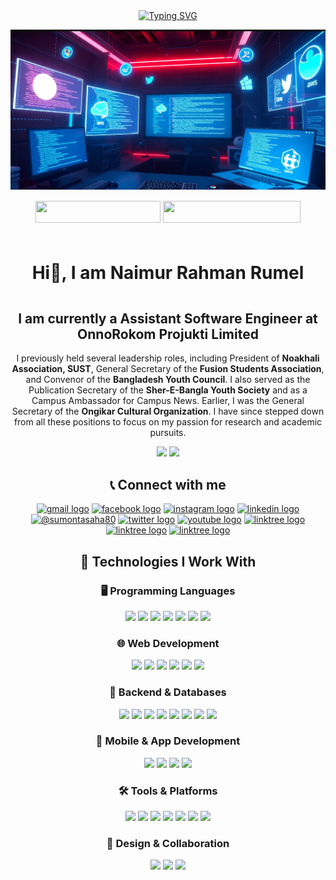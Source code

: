 <p align="center" style="padding-top:10px">
  <a href="https://github.com/naimur1046">
    <img src="https://readme-typing-svg.herokuapp.com?lines=Intern+Software+Engineer+OnnoRokom+IT;Problem+Solver+%7C+DS+%7C+Algorithm+%7C+OOP;Java+%7C+C%2B%2B+%7C+C+%7C+Python+%7C+JavaScript;ASP.NET+Core+MVC;+ASP.NET+Core+API;React+%7C+Redux+%7C+Typescript;MySQL+%7C+MongoDB%7C+Node.js;Docker+%7C+ML+%7C+Postman;GS+of+Fushion+Student+Association;Convenor+of+BYC;Campus+Ambassador+of+Campus+News;Publication+Secretary;of+Sher-E-Bangla+Nagar+Youth+Society;&center=true&font=Fira+Code&size=18&color=00FF00&pause=1000" alt="Typing SVG" />
  </a>
</p>

<img src="images/backgroundImage5.png"/>

<div align="center" style="padding-top: 15px; padding-bottom: 10px; padding-left: 20px; padding-right: 20px;" >
<a href = "https://drive.google.com/drive/folders/1qZQtdmRlar6E0iSr1UnqutANnFNYo1lP?usp=sharing" ><img src="https://img.shields.io/badge/My%20CV-%40Naimur-blue" width="200" height="35"></a>
<a href = "www.linkedin.com/in/naimur-rahman-rumel" ><img src="https://img.shields.io/badge/Profile-My%20Linkdin-red" width="220"height="35"></a>
</div>

<h1 align="center" style="padding-top: 10px; padding-bottom: 15px; padding-left: 20px; padding-right: 20px;">Hi👋, I am Naimur Rahman Rumel </h1>

<h2 align="center"  class="feature">
 I am currently a <b>Assistant Software Engineer</b> at
  <a herf="https://www.linkedin.com/company/onnorokom-projukti-limited/posts/?feedView=all"><b>OnnoRokom Projukti Limited</b></a>
</h2>

<p align="center" width="150px"> I previously held several leadership roles, including President of <strong>Noakhali Association, SUST</strong>, General Secretary of the <strong>Fusion Students Association</strong>, and Convenor of the <strong>Bangladesh Youth Council</strong>. I also served as the Publication Secretary of the <strong>Sher-E-Bangla Youth Society</strong> and as a Campus Ambassador for Campus News. Earlier, I was the General Secretary of the <strong>Ongikar Cultural Organization</strong>. I have since stepped down from all these positions to focus on my passion for research and academic pursuits. 
</p>

  <!-- Github Profile Summary Cards -->
<p align="center">
<img width="40%" src="http://github-profile-summary-cards.vercel.app/api/cards/repos-per-language?username=naimur1046&theme=gruvbox"  />
 <img width="40%" src="http://github-profile-summary-cards.vercel.app/api/cards/most-commit-language?username=naimur1046&theme=gruvbox"  />
</p>

<!-- Contact Section -->

<div align="center">

## 📞 Connect with me

<p align="center">
<a href="mailto:naimurrahman1046@gmail.com?subject=Want%20to%20contact%20you%20from%20github"><img src="https://raw.githubusercontent.com/maurodesouza/profile-readme-generator/master/src/assets/icons/social/gmail/default.svg" width="42" height="30" alt="gmail logo"/></a>
<a href="https://fb.com/https://www.facebook.com/naimurrumel"><img src="https://raw.githubusercontent.com/rahuldkjain/github-profile-readme-generator/master/src/images/icons/Social/facebook.svg" width="42" height="30" alt="facebook logo"  /></a>
<a href="https://instagram.com/naimur_rahaman_rumel"><img src="https://raw.githubusercontent.com/maurodesouza/profile-readme-generator/master/src/assets/icons/social/instagram/default.svg" width="42" height="30" alt="instagram logo"  /></a>
<a href="www.linkedin.com/in/naimur-rahman-rumel"><img src="https://raw.githubusercontent.com/maurodesouza/profile-readme-generator/master/src/assets/icons/social/linkedin/default.svg" width="42" height="30" alt="linkedin logo"  /></a>
<a href="https://medium.com/@naimurrahman" target="blank"><img src="https://raw.githubusercontent.com/rahuldkjain/github-profile-readme-generator/master/src/images/icons/Social/medium.svg" alt="@sumontasaha80" height="30" width="42" /></a>
<a href="https://twitter.com/sumonta_saha" ><img src="https://raw.githubusercontent.com/maurodesouza/profile-readme-generator/master/src/assets/icons/social/twitter/default.svg" width="42" height="30" alt="twitter logo"  /></a>
<a href="https://www.youtube.com/@DecodeComplexity" ><img src="https://raw.githubusercontent.com/maurodesouza/profile-readme-generator/master/src/assets/icons/social/youtube/default.svg" width="42" height="30" alt="youtube logo"  /></a>
<a href="https://stackoverflow.com/users/13511410/sumonta-saha-mridul" ><img src="https://raw.githubusercontent.com/rahuldkjain/github-profile-readme-generator/master/src/images/icons/Social/stack-overflow.svg" width="42" height="30" alt="linktree logo"  /></a>
<a href="https://codeforces.com/profile/naimurrahman1046" ><img src="https://raw.githubusercontent.com/rahuldkjain/github-profile-readme-generator/master/src/images/icons/Social/codeforces.svg" width="42" height="30" alt="linktree logo"  /></a>
<a href="https://www.leetcode.com/naimur1046" ><img src="https://raw.githubusercontent.com/rahuldkjain/github-profile-readme-generator/master/src/images/icons/Social/leet-code.svg" width="42" height="30" alt="linktree logo"  /></a>

<!-- <a href="https://linktr.ee/sumontasaha?fbclid=IwAR1SsBAPd9NHFmr0SLw3B5SPZdlmElavozsaq52LG8DR8PfTfwnx57DEgUw" ><img src="https://raw.githubusercontent.com/maurodesouza/profile-readme-generator/master/src/assets/icons/social/linktree/default.svg" width="42" height="30" alt="linktree logo"  /></a> -->
</p>
</div>

<!-- Banners 4th Phase : SpiderMan

#### 🦖 Competitive Programming

- ![](https://ziadoua.github.io/m3-Markdown-Badges/badges/C/c2.svg)
  ![](https://ziadoua.github.io/m3-Markdown-Badges/badges/C++/c++1.svg)
  ![](https://ziadoua.github.io/m3-Markdown-Badges/badges/VisualStudioCode/visualstudiocode3.svg)

#### 📚 Frontend Development & Frameworks

- ![](https://ziadoua.github.io/m3-Markdown-Badges/badges/HTML/html1.svg)
  ![](https://ziadoua.github.io/m3-Markdown-Badges/badges/CSS/css2.svg)
  ![](https://ziadoua.github.io/m3-Markdown-Badges/badges/Javascript/javascript3.svg)
- ![](https://ziadoua.github.io/m3-Markdown-Badges/badges/TypeScript/typescript1.svg)
  ![](https://ziadoua.github.io/m3-Markdown-Badges/badges/React/react2.svg)
  ![](https://ziadoua.github.io/m3-Markdown-Badges/badges/NextJS/nextjs3.svg)
- ![](https://ziadoua.github.io/m3-Markdown-Badges/badges/TailwindCSS/tailwindcss1.svg)
  ![](https://ziadoua.github.io/m3-Markdown-Badges/badges/Bootstrap/bootstrap2.svg)
  ![](https://ziadoua.github.io/m3-Markdown-Badges/badges/Axios/axios2.svg)

#### ⛏️ Backend Development & Database Services

- ![](https://ziadoua.github.io/m3-Markdown-Badges/badges/NodeJS/nodejs2.svg)
  ![](https://ziadoua.github.io/m3-Markdown-Badges/badges/Express/express3.svg)
  ![](https://ziadoua.github.io/m3-Markdown-Badges/badges/Prisma/prisma1.svg)
- ![](https://ziadoua.github.io/m3-Markdown-Badges/badges/MySQL/mysql3.svg)
  ![](https://ziadoua.github.io/m3-Markdown-Badges/badges/MongoDB/mongodb1.svg)
  ![](https://ziadoua.github.io/m3-Markdown-Badges/badges/PostgreSQL/postgresql3.svg)
- ![](https://ziadoua.github.io/m3-Markdown-Badges/badges/Python/python3.svg)
  ![](https://ziadoua.github.io/m3-Markdown-Badges/badges/Postman/postman1.svg)
  ![](https://ziadoua.github.io/m3-Markdown-Badges/badges/Docker/docker3.svg)
  ![](https://ziadoua.github.io/m3-Markdown-Badges/badges/Linux/linux2.svg) -->

<div align="center">
  <h2>🚀 Technologies I Work With</h2>
  
  <h3>🖥️ Programming Languages</h3>
  <p>
    <img src="https://ziadoua.github.io/m3-Markdown-Badges/badges/C/c2.svg" height="35">
    <img src="https://ziadoua.github.io/m3-Markdown-Badges/badges/C++/c++1.svg" height="35">
    <img src="https://ziadoua.github.io/m3-Markdown-Badges/badges/CSharp/csharp3.svg" height="35">
    <img src="https://ziadoua.github.io/m3-Markdown-Badges/badges/Javascript/javascript3.svg" height="35">
    <img src="https://ziadoua.github.io/m3-Markdown-Badges/badges/TypeScript/typescript1.svg" height="35">
    <img src="https://ziadoua.github.io/m3-Markdown-Badges/badges/Python/python3.svg" height="35">
    <img src="https://ziadoua.github.io/m3-Markdown-Badges/badges/Java/java3.svg" height="35">
  </p>
  
  <h3>🌐 Web Development</h3>
  <p>
    <img src="https://ziadoua.github.io/m3-Markdown-Badges/badges/HTML/html1.svg" height="35">
    <img src="https://ziadoua.github.io/m3-Markdown-Badges/badges/CSS/css2.svg" height="35">
    <img src="https://ziadoua.github.io/m3-Markdown-Badges/badges/React/react2.svg" height="35">
    <img src="https://ziadoua.github.io/m3-Markdown-Badges/badges/NextJS/nextjs3.svg" height="35">
    <img src="https://ziadoua.github.io/m3-Markdown-Badges/badges/TailwindCSS/tailwindcss1.svg" height="35">
    <img src="https://ziadoua.github.io/m3-Markdown-Badges/badges/Bootstrap/bootstrap2.svg" height="35">
  </p>
  
  <h3>🔧 Backend & Databases</h3>
  <p>
    <img src="https://ziadoua.github.io/m3-Markdown-Badges/badges/NodeJS/nodejs2.svg" height="35">
    <img src="https://ziadoua.github.io/m3-Markdown-Badges/badges/Express/express3.svg" height="35">
    <img src="https://ziadoua.github.io/m3-Markdown-Badges/badges/MySQL/mysql3.svg" height="35">
    <img src="https://ziadoua.github.io/m3-Markdown-Badges/badges/MongoDB/mongodb1.svg" height="35">
    <img src="https://ziadoua.github.io/m3-Markdown-Badges/badges/PostgreSQL/postgresql3.svg" height="35">
   <img src="https://img.shields.io/badge/ASP.NET%20Core-512BD4?style=flat-rounded&logo=dotnet&logoColor=white" height="35">
<img src="https://img.shields.io/badge/Entity%20Framework-512BD4?style=flat-rounded&logo=dotnet&logoColor=white" height="35">
<img src="https://img.shields.io/badge/NHibernate-brown?style=flat-rounded&logo=hibernate&logoColor=white" height="35">

  </p>
  
  <h3>📱 Mobile & App Development</h3>
  <p>
    <img src="https://ziadoua.github.io/m3-Markdown-Badges/badges/ReactNative/reactnative3.svg" height="35">
    <img src="https://ziadoua.github.io/m3-Markdown-Badges/badges/AndroidStudio/androidstudio3.svg" height="35">
    <img src="https://ziadoua.github.io/m3-Markdown-Badges/badges/Firebase/firebase3.svg" height="35">
    <img src="https://ziadoua.github.io/m3-Markdown-Badges/badges/Android/android2.svg" height="35">
  </p>
  
  <h3>🛠️ Tools & Platforms</h3>
  <p>
    <img src="https://ziadoua.github.io/m3-Markdown-Badges/badges/Git/git1.svg" height="35">
    <img src="https://ziadoua.github.io/m3-Markdown-Badges/badges/Github/github1.svg" height="35">
    <img src="https://ziadoua.github.io/m3-Markdown-Badges/badges/Docker/docker3.svg" height="35">
    <img src="https://ziadoua.github.io/m3-Markdown-Badges/badges/Postman/postman1.svg" height="35">
    <img src="https://ziadoua.github.io/m3-Markdown-Badges/badges/VisualStudioCode/visualstudiocode3.svg" height="35">
    <img src="https://ziadoua.github.io/m3-Markdown-Badges/badges/VisualStudio/visualstudio3.svg" height="35">
    <img src="https://img.shields.io/badge/JetBrains%20Rider-000000?style=plastic&logo=rider&logoColor=white" height="35">
  </p>
  
  <h3>🎨 Design & Collaboration</h3>
  <p>
    <img src="https://ziadoua.github.io/m3-Markdown-Badges/badges/Figma/figma1.svg" height="35">
    <img src="https://ziadoua.github.io/m3-Markdown-Badges/badges/Notion/notion1.svg" height="35">
    <img src="https://ziadoua.github.io/m3-Markdown-Badges/badges/Markdown/markdown3.svg" height="35">
  </p>
</div>
